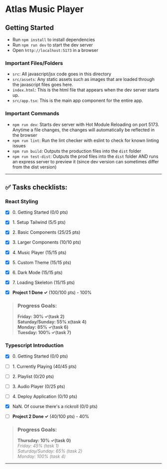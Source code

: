 # Atlas Music Player

## Getting Started

- Run `npm install` to install dependencies
- Run `npm run dev` to start the dev server
- Open `http://localhost:5173` in a browser

### Important Files/Folders

- `src`: All javascript/jsx code goes in this directory
- `src/assets`: Any static assets such as images that are loaded through the javascript files goes here.
- `index.html`: This is the html file that appears when the dev server starts up.
- `src/app.tsx`: This is the main app component for the entire app.

### Important Commands

- `npm run dev`: Starts dev server with Hot Module Reloading on port 5173. Anytime a file changes, the changes will automatically be reflected in the browser
- `npm run lint`: Run the lint checker with eslint to check for known linting issues
- `npm run build`: Outputs the production files into the `dist` folder
- `npm run test-dist`: Outputs the prod files into the `dist` folder AND runs an express server to preview it (since dev version can sometimes differ from the dist version)

---

## ✅ Tasks checklists:

### React Styling
- [X] ​0. Getting Started (0/0 pts)
- [X] ​1. Setup Tailwind (5/5 pts)
- [X] ​2. Basic Components (25/25 pts)
- [X] ​3. Larger Components (10/10 pts)
- [X] ​4. Music Player (15/15 pts)
- [X] ​5. Custom Theme (15/15 pts)
- [X] ​6. Dark Mode (15/15 pts)
- [X] ​7. Loading Skeleton (15/15 pts)


- [X] **Project 1 Done ✓** (100/100 pts) - 100%

>### Progress Goals:
><strong>Friday: 30% ✓(task 2)</strong>  
<strong>Saturday/Sunday: 55% x(task 4)</strong>  
<strong>Monday: 85% ✓(task 6)</strong>  
<strong>Tuesday: 100% ✓(task 7)</strong>


### Typescript Introduction
- [X] ​0. Getting Started (0/0 pts)
- [ ] ​1. Currently Playing (40/45 pts)
- [ ] ​2. Playlist (0/20 pts)
- [ ] ​3. Audio Player (0/25 pts)
- [ ] ​4. Deploy Application (0/10 pts)
- [X] ​NaN. Of course there's a rickroll (0/0 pts)


- [ ] **Project 2 Done ✓** (40/100 pts) - 40%

>### Progress Goals:
><strong>Thursday: 10% ✓(task 0)</strong>  
<em style="color: gray">Friday: 45% (task 1)</em>  
<em style="color: gray">Saturday/Sunday: 65% (task 2)</em>  
<em style="color: gray">Monday: 100% (task 4)</em>  

---
